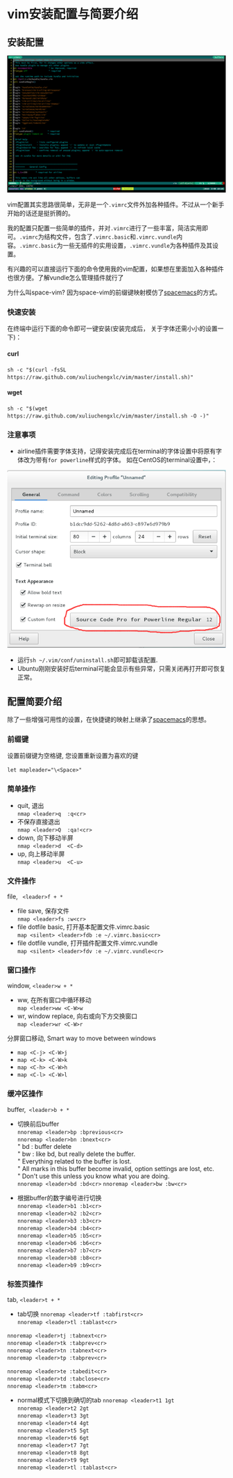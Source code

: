 # vim安装配置与简要介绍

## 安装配置

![screenshot](graphics/screenshot.png)

vim配置其实思路很简单，无非是一个`.vimrc`文件外加各种插件。不过从一个新手开始的话还是挺折腾的。

我的配置只配置一些简单的插件，并对`.vimrc`进行了一些丰富，简洁实用即可。`.vimrc`为结构文件，包含了`.vimrc.basic`和`.vimrc.vundle`内容。`.vimrc.basic`为一些无插件的实用设置，`.vimrc.vundle`为各种插件及其设置。

有兴趣的可以直接运行下面的命令使用我的vim配置，如果想在里面加入各种插件也很方便。了解vundle怎么管理插件就行了

为什么叫space-vim? 因为space-vim的前缀键映射模仿了[spacemacs](https://github.com/syl20bnr/spacemacs)的方式。


### 快速安装

在终端中运行下面的命令即可一键安装(安装完成后， 关于字体还需小小的设置一下)：

#### curl
`
sh -c "$(curl -fsSL https://raw.github.com/xuliuchengxlc/vim/master/install.sh)"
`
#### wget
`
sh -c "$(wget https://raw.github.com/xuliuchengxlc/vim/master/install.sh -O -)"
`

### 注意事项

- airline插件需要字体支持，记得安装完成后在terminal的字体设置中将原有字体改为带有`for powerline`样式的字体。
如在CentOS的terminal设置中，：

![font](graphics/forPowerline.png)

- 运行`sh ~/.vim/conf/uninstall.sh`即可卸载该配置.
- Ubuntu刚刚安装好后terminal可能会显示有些异常，只需关闭再打开即可恢复正常。

## 配置简要介绍

除了一些增强可用性的设置，在快捷键的映射上继承了[spacemacs](https://github.com/syl20bnr/spacemacs)的思想。

### 前缀键

设置前缀键为空格键, 您设置重新设置为喜欢的键

`let mapleader="\<Space>"`


###  简单操作
-  quit, 退出  
`nmap <leader>q  :q<cr>`
- 不保存直接退出  
`nmap <leader>Q  :qa!<cr>`
- down, 向下移动半屏  
`nmap <leader>d  <C-d>`
- up, 向上移动半屏  
`nmap <leader>u  <C-u>`

### 文件操作
file, ` <leader>f + *`
- file save, 保存文件  
`nmap <leader>fs :w<cr>`
- file dotfile basic, 打开基本配置文件.vimrc.basic  
`map <silent> <leader>fdb :e ~/.vimrc.basic<cr>`
- file dotfile vundle, 打开插件配置文件.vimrc.vundle  
`map <silent> <leader>fdv :e ~/.vimrc.vundle<cr>`

###  窗口操作
window,  `<leader>w + *`
- <leader>ww, 在所有窗口中循环移动  
`map <leader>ww <C-W>w`
- <leader>wr, window replace, 向右或向下方交换窗口  
`map <leader>wr <C-W>r`

 分屏窗口移动, Smart way to move between windows  
- `map <C-j> <C-W>j`
- `map <C-k> <C-W>k`
- `map <C-h> <C-W>h`
- `map <C-l> <C-W>l`


###  缓冲区操作
buffer,` <leader>b + *`
- 切换前后buffer  
`nnoremap <leader>bp :bprevious<cr>`  
`nnoremap <leader>bn :bnext<cr>`    
" bd : buffer delete  
" bw : like bd, but really delete the buffer.  
" Everything related to the buffer is lost.  
" All marks in this buffer become invalid, option settings are lost, etc.  
" Don't use this unless you know what you are doing.  
`nnoremap <leader>bd :bd<cr>`
`nnoremap <leader>bw :bw<cr>`

- 根据buffer的数字编号进行切换  
`nnoremap <leader>b1 :b1<cr>`  
`nnoremap <leader>b2 :b2<cr>`  
`nnoremap <leader>b3 :b3<cr>`  
`nnoremap <leader>b4 :b4<cr>`  
`nnoremap <leader>b5 :b5<cr>`  
`nnoremap <leader>b6 :b6<cr>`  
`nnoremap <leader>b7 :b7<cr>`  
`nnoremap <leader>b8 :b8<cr>`  
`nnoremap <leader>b9 :b9<cr>`  

###  标签页操作
tab,     ` <leader>t + * `
- tab切换
`nnoremap <leader>tf :tabfirst<cr>`  
`nnoremap <leader>tl :tablast<cr>`  

`nnoremap <leader>tj :tabnext<cr>`  
`nnoremap <leader>tk :tabprev<cr>`  
`nnoremap <leader>tn :tabnext<cr>`  
`nnoremap <leader>tp :tabprev<cr>`  

`nnoremap <leader>te :tabedit<cr>`  
`nnoremap <leader>td :tabclose<cr>`  
`nnoremap <leader>tm :tabm<cr>`  

-  normal模式下切换到确切的tab
`nnoremap <leader>t1 1gt`  
`nnoremap <leader>t2 2gt`  
`nnoremap <leader>t3 3gt`  
`nnoremap <leader>t4 4gt`  
`nnoremap <leader>t5 5gt`  
`nnoremap <leader>t6 6gt`  
`nnoremap <leader>t7 7gt`  
`nnoremap <leader>t8 8gt`  
`nnoremap <leader>t9 9gt`  
`nnoremap <leader>tl :tablast<cr>`  


